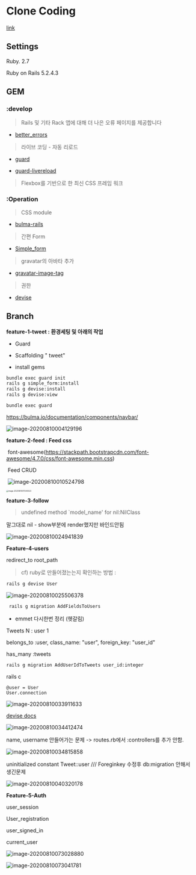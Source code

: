 # Clone Coding

[link](https://enigmatic-savannah-14893.herokuapp.com/)



## Settings

Ruby. 2.7

Ruby on Rails 5.2.4.3



## GEM

### :develop

> Rails 및 기타 Rack 앱에 대해 더 나은 오류 페이지를 제공합니다

* [better_errors](https://rubygems.org/gems/better_errors/versions/2.4) 

> 라이브 코딩 - 자동 리로드

* [guard](https://rubygems.org/gems/guard/versions/2.14.1)

* [guard-livereload](https://rubygems.org/gems/guard-livereload/versions/2.5.2)

> Flexbox를 기반으로 한 최신 CSS 프레임 워크

### :Operation

> CSS module

* [bulma-rails](https://rubygems.org/gems/bulma-rails/versions/0.6.1)

> 간편 Form

* [Simple_form](https://rubygems.org/gems/simple_form/versions/5.0.2)

> gravatar의 아바타 추가

* [gravatar-image-tag](https://rubygems.org/gems/gravatar_image_tag/versions/1.2.0)

> 권한

* [devise](https://rubygems.org/gems/devise/versions/4.3.0)

## Branch

**feature-1-tweet : 환경세팅 및 아래의 작업**

* Guard

* Scaffolding " tweet"

* install gems

```bash
bundle exec guard init
rails g simple_form:install
rails g devise:install
rails g devise:view

bundle exec guard
```

https://bulma.io/documentation/components/navbar/

![image-20200810004129196](https://tva1.sinaimg.cn/large/007S8ZIlgy1ghkzlsvhczj31410430st.jpg)



**feature-2-feed : Feed css**

​		font-awesome(https://stackpath.bootstrapcdn.com/font-awesome/4.7.0/css/font-awesome.min.css)

​		 Feed CRUD

​		![image-20200810010524798](https://tva1.sinaimg.cn/large/007S8ZIlgy1ghl0aptn8mj30rf04vmxt.jpg)

<img src="https://tva1.sinaimg.cn/large/007S8ZIlgy1ghl0jg3xcfj30jy07uglz.jpg" alt="image-20200810011349323" style="zoom: 33%;" />

**feature-3-follow**

> undefined method `model_name' for nil:NilClass

말그대로 nil - show부분에 render했지만 바인드안됨

![image-20200810024941839](https://tva1.sinaimg.cn/large/007S8ZIlgy1ghl3b7h7zmj31ng0hi40g.jpg)

**Feature-4-users**

redirect_to root_path

> cf) ruby로 만들어졌는는지 확인하는 방법 : 

```bash
rails g devise User
```

![image-20200810025506378](https://tva1.sinaimg.cn/large/007S8ZIlgy1ghl3guale8j30xc083dj3.jpg)

```bash
 rails g migration AddFieldsToUsers
```



* emmet 다시한번 정리 (헷갈림)

Tweets N : user 1

belongs_to :user, class_name: "user", foreign_key: "user_id"

has_many :tweets  

```bash
rails g migration AddUserIdToTweets user_id:integer
```



rails c

```
@user = User
User.connection
```

![image-20200810033911633](https://tva1.sinaimg.cn/large/007S8ZIlgy1ghl4qphdzcj30z302faag.jpg)



[devise docs](https://github.com/heartcombo/devise)

![image-20200810034412474](https://tva1.sinaimg.cn/large/007S8ZIlgy1ghl4vx871tj30yu00r748.jpg)

name, username 안들어가는 문제 -> routes.rb에서 :controllers를 추가 안함.

![image-20200810034815858](https://tva1.sinaimg.cn/large/007S8ZIlgy1ghl505buxaj3156016wej.jpg)

uninitialized constant Tweet::user /// Foreginkey 수정후 db:migration 안해서 생긴문제

![image-20200810040320178](https://tva1.sinaimg.cn/large/007S8ZIlgy1ghl5ftngxtj324s0miacv.jpg)



**Feature-5-Auth**

user_session

User_registration

user_signed_in

current_user

![image-20200810073028880](https://tva1.sinaimg.cn/large/007S8ZIlgy1ghlbfd4xo1j326u0q6af8.jpg)

![image-20200810073041781](https://tva1.sinaimg.cn/large/007S8ZIlgy1ghlbfkp8pdj32760pcadv.jpg)
